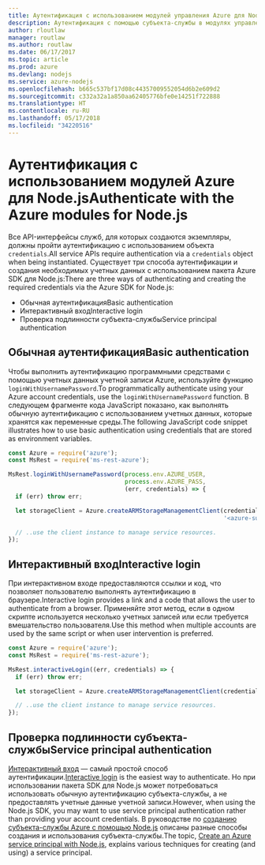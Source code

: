 ```yaml
---
title: Аутентификация с использованием модулей управления Azure для Node.js
description: Аутентификация с помощью субъекта-службы в модулях управления Azure для Node.js
author: rloutlaw
manager: routlaw
ms.author: routlaw
ms.date: 06/17/2017
ms.topic: article
ms.prod: azure
ms.devlang: nodejs
ms.service: azure-nodejs
ms.openlocfilehash: b665c537bf17d08c44357009552054d6b2e609d2
ms.sourcegitcommit: c332a32a1a850aa62405776bfe0e14251f722888
ms.translationtype: HT
ms.contentlocale: ru-RU
ms.lasthandoff: 05/17/2018
ms.locfileid: "34220516"
---
```

# <a name="authenticate-with-the-azure-modules-for-nodejs"></a><span data-ttu-id="616a7-103">Аутентификация с использованием модулей Azure для Node.js</span><span class="sxs-lookup"><span data-stu-id="616a7-103">Authenticate with the Azure modules for Node.js</span></span> 

<span data-ttu-id="616a7-104">Все API-интерфейсы служб, для которых создаются экземпляры, должны пройти аутентификацию с использованием объекта `credentials`.</span><span class="sxs-lookup"><span data-stu-id="616a7-104">All service APIs require authentication via a `credentials` object when being instantiated.</span></span> <span data-ttu-id="616a7-105">Существует три способа аутентификации и создания необходимых учетных данных с использованием пакета Azure SDK для Node.js:</span><span class="sxs-lookup"><span data-stu-id="616a7-105">There are three ways of authenticating and creating the required credentials via the Azure SDK for Node.js:</span></span> 

- <span data-ttu-id="616a7-106">Обычная аутентификация</span><span class="sxs-lookup"><span data-stu-id="616a7-106">Basic authentication</span></span>
- <span data-ttu-id="616a7-107">Интерактивный вход</span><span class="sxs-lookup"><span data-stu-id="616a7-107">Interactive login</span></span>
- <span data-ttu-id="616a7-108">Проверка подлинности субъекта-службы</span><span class="sxs-lookup"><span data-stu-id="616a7-108">Service principal authentication</span></span>

## <a name="basic-authentication"></a><span data-ttu-id="616a7-109">Обычная аутентификация</span><span class="sxs-lookup"><span data-stu-id="616a7-109">Basic authentication</span></span>

<span data-ttu-id="616a7-110">Чтобы выполнить аутентификацию программными средствами с помощью учетных данных учетной записи Azure, используйте функцию `loginWithUsernamePassword`.</span><span class="sxs-lookup"><span data-stu-id="616a7-110">To programmatically authenticate using your Azure account credentials, use the `loginWithUsernamePassword` function.</span></span> <span data-ttu-id="616a7-111">В следующем фрагменте кода JavaScript показано, как выполнять обычную аутентификацию с использованием учетных данных, которые хранятся как переменные среды.</span><span class="sxs-lookup"><span data-stu-id="616a7-111">The following JavaScript code snippet illustrates how to use basic authentication using credentials that are stored as environment variables.</span></span> 

```javascript
const Azure = require('azure');
const MsRest = require('ms-rest-azure');

MsRest.loginWithUsernamePassword(process.env.AZURE_USER, 
                                 process.env.AZURE_PASS, 
                                 (err, credentials) => {
  if (err) throw err;

  let storageClient = Azure.createARMStorageManagementClient(credentials, 
                                                             '<azure-subscription-id>');

  // ..use the client instance to manage service resources.
});
```

## <a name="interactive-login"></a><span data-ttu-id="616a7-112">Интерактивный вход</span><span class="sxs-lookup"><span data-stu-id="616a7-112">Interactive login</span></span>

<span data-ttu-id="616a7-113">При интерактивном входе предоставляются ссылки и код, что позволяет пользователю выполнять аутентификацию в браузере.</span><span class="sxs-lookup"><span data-stu-id="616a7-113">Interactive login provides a link and a code that allows the user to authenticate from a browser.</span></span> <span data-ttu-id="616a7-114">Применяйте этот метод, если в одном скрипте используется несколько учетных записей или если требуется вмешательство пользователя.</span><span class="sxs-lookup"><span data-stu-id="616a7-114">Use this method when multiple accounts are used by the same script or when user intervention is preferred.</span></span>

```javascript
const Azure = require('azure');
const MsRest = require('ms-rest-azure');

MsRest.interactiveLogin((err, credentials) => {
  if (err) throw err;

  let storageClient = Azure.createARMStorageManagementClient(credentials, '<azure-subscription-id>');

  // ..use the client instance to manage service resources.
});
```

## <a name="service-principal-authentication"></a><span data-ttu-id="616a7-115">Проверка подлинности субъекта-службы</span><span class="sxs-lookup"><span data-stu-id="616a7-115">Service principal authentication</span></span>

<span data-ttu-id="616a7-116">[Интерактивный вход](#interactive-login) — самый простой способ аутентификации.</span><span class="sxs-lookup"><span data-stu-id="616a7-116">[Interactive login](#interactive-login) is the easiest way to authenticate.</span></span> <span data-ttu-id="616a7-117">Но при использовании пакета SDK для Node.js может потребоваться использовать обычную аутентификацию субъекта-службы, а не предоставлять учетные данные учетной записи.</span><span class="sxs-lookup"><span data-stu-id="616a7-117">However, when using the Node.js SDK, you may want to use service principal authentication rather than providing your account credentials.</span></span> <span data-ttu-id="616a7-118">В руководстве по [созданию субъекта-службы Azure с помощью Node.js](./node-sdk-azure-authenticate-principal.md) описаны разные способы создания и использования субъекта-службы.</span><span class="sxs-lookup"><span data-stu-id="616a7-118">The topic, [Create an Azure service principal with Node.js](./node-sdk-azure-authenticate-principal.md), explains various techniques for creating (and using) a service principal.</span></span> 
